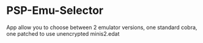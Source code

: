 # PSP-Emu-Selector
App allow you to choose between 2 emulator versions, one standard cobra, one patched to use unencrypted minis2.edat
